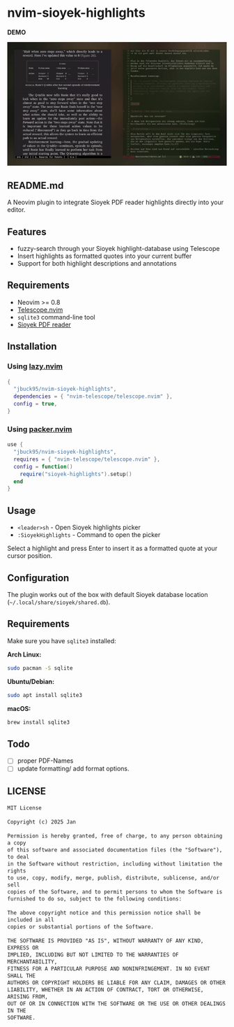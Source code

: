 # nvim-sioyek-highlights

**DEMO**

![Demo](sh.gif)


## README.md

A Neovim plugin to integrate Sioyek PDF reader highlights directly into your editor. 

## Features

- fuzzy-search through your Sioyek highlight-database using Telescope
- Insert highlights as formatted quotes into your current buffer
- Support for both highlight descriptions and annotations

## Requirements

- Neovim >= 0.8
- [Telescope.nvim](https://github.com/nvim-telescope/telescope.nvim)
- `sqlite3` command-line tool
- [Sioyek PDF reader](https://sioyek.info/)

## Installation

### Using [lazy.nvim](https://github.com/folke/lazy.nvim)

```lua
{
  "jbuck95/nvim-sioyek-highlights",
  dependencies = { "nvim-telescope/telescope.nvim" },
  config = true,
}
```

### Using [packer.nvim](https://github.com/wbthomason/packer.nvim)

```lua
use {
  "jbuck95/nvim-sioyek-highlights",
  requires = { "nvim-telescope/telescope.nvim" },
  config = function()
    require("sioyek-highlights").setup()
  end
}
```

## Usage

- `<leader>sh` - Open Sioyek highlights picker
- `:SioyekHighlights` - Command to open the picker

Select a highlight and press Enter to insert it as a formatted quote at your cursor position.

## Configuration

The plugin works out of the box with default Sioyek database location (`~/.local/share/sioyek/shared.db`).

## Requirements

Make sure you have `sqlite3` installed:

**Arch Linux:**
```bash
sudo pacman -S sqlite
```

**Ubuntu/Debian:**
```bash
sudo apt install sqlite3
```

**macOS:**
```bash
brew install sqlite3
```

## Todo

- [ ] proper PDF-Names
- [ ] update formatting/ add format options. 

## LICENSE
```
MIT License

Copyright (c) 2025 Jan

Permission is hereby granted, free of charge, to any person obtaining a copy
of this software and associated documentation files (the "Software"), to deal
in the Software without restriction, including without limitation the rights
to use, copy, modify, merge, publish, distribute, sublicense, and/or sell
copies of the Software, and to permit persons to whom the Software is
furnished to do so, subject to the following conditions:

The above copyright notice and this permission notice shall be included in all
copies or substantial portions of the Software.

THE SOFTWARE IS PROVIDED "AS IS", WITHOUT WARRANTY OF ANY KIND, EXPRESS OR
IMPLIED, INCLUDING BUT NOT LIMITED TO THE WARRANTIES OF MERCHANTABILITY,
FITNESS FOR A PARTICULAR PURPOSE AND NONINFRINGEMENT. IN NO EVENT SHALL THE
AUTHORS OR COPYRIGHT HOLDERS BE LIABLE FOR ANY CLAIM, DAMAGES OR OTHER
LIABILITY, WHETHER IN AN ACTION OF CONTRACT, TORT OR OTHERWISE, ARISING FROM,
OUT OF OR IN CONNECTION WITH THE SOFTWARE OR THE USE OR OTHER DEALINGS IN THE
SOFTWARE.
```
